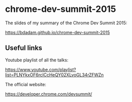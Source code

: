 # chrome-dev-summit-2015

The slides of my summary of the Chrome Dev Summit 2015:

https://bdadam.github.io/chrome-dev-summit-2015

## Useful links

Youtube playlist of all the talks:

https://www.youtube.com/playlist?list=PLNYkxOF6rcICcHeQY02XLvoGL34rZFWZn

The official website:

https://developer.chrome.com/devsummit/
